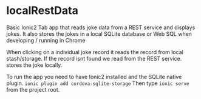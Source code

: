 # localRestData

Basic Ionic2 Tab app that reads joke data from a REST service and displays jokes.
It also stores the jokes in a local SQLite database or Web SQL when developing / running in Chrome

When clicking on a individual joke record it 
reads the record from local stash/storage.
If the record isnt found we read from the REST service. 
stores the joke locally. 

To run the app you need to have Ionic2 installed and the SQLite native plugin.
`ionic plugin add cordova-sqlite-storage`
Then type `ionic serve` from the project root.

